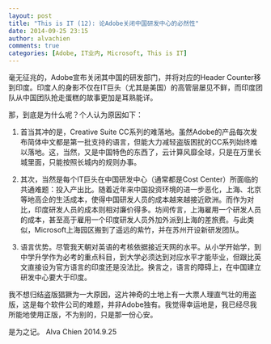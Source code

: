 ```yaml
---
layout: post
title: "This is IT (12): 论Adobe关闭中国研发中心的必然性" 
date: 2014-09-25 23:15
author: alvachien
comments: true
categories: [Adobe, IT业内, Microsoft, This is IT]
---
```

毫无征兆的，Adobe宣布关闭其中国的研发部门，并将对应的Header Counter移到印度。印度人的身影不仅在IT巨头（尤其是美国）的高管层屡见不鲜，而印度团队从中国团队抢走蛋糕的故事更加是耳熟能详。

那，到底是为什么呢？个人认为原因如下：

1. 首当其冲的是，Creative Suite CC系列的难落地。虽然Adobe的产品每次发布简体中文都是第一批支持的语言，但能大力减轻盗版困扰的CC系列始终难以落地。这，当然，又是中国特色的东西了，云计算风靡全球，只是在万里长城里面，只能按照长城内的规则办事。

2. 其次，当然是每个IT巨头在中国研发中心（通常都是Cost Center）所面临的共通难题：投入产出比。随着近年来中国投资环境的进一步恶化，上海、北京等地高企的生活成本，使得中国研发人员的成本越来越接近欧洲。而作为对比，印度研发人员的成本则相对廉价得多。坊间传言，上海雇用一个研发人员的成本，甚至高于雇用一个印度研发人员外加外派到上海的差旅费。与此类似，Microsoft上海园区搬到了遥远的紫竹，并在苏州开设新研发团队。

3. 语言优势。尽管我天朝对英语的考核依据接近天网的水平。从小学开始学，到中学升学作为必考的重点科目，到大学必须达到对应水平才能毕业，但跟比英文直接设为官方语言的印度还是没法比。换言之，语言的障碍上，在中国建立研发中心要大于印度。

我不想归结盗版猖獗为一大原因，这片神奇的土地上有一大票人理直气壮的用盗版，这是每个软件公司的难题，并非Adobe独有。我觉得幸运地是，我已经尽我所能地使用正版，不为别的，只是那一份心安。

是为之记。
Alva Chien
2014.9.25
